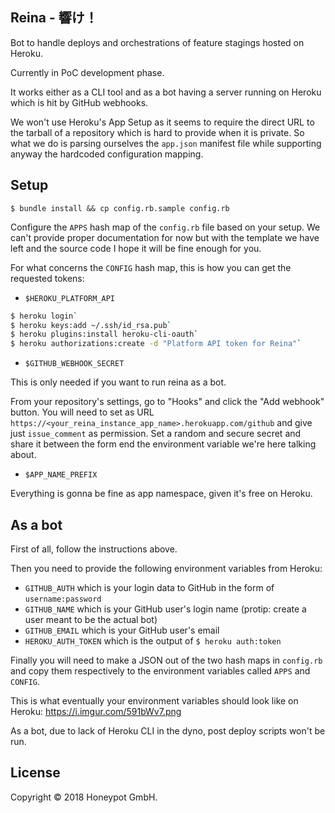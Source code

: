 Reina - 響け！
-------------

Bot to handle deploys and orchestrations
of feature stagings hosted on Heroku.

Currently in PoC development phase.

It works either as a CLI tool and as a bot having a
server running on Heroku which is hit by GitHub webhooks.

We won't use Heroku's App Setup as it seems to require
the direct URL to the tarball of a repository which is
hard to provide when it is private. So what we do
is parsing ourselves the `app.json` manifest file
while supporting anyway the hardcoded configuration mapping.

Setup
-----

`$ bundle install && cp config.rb.sample config.rb`

Configure the `APPS` hash map of the `config.rb` file based on your setup.
We can't provide proper documentation for now but with the template we have left
and the source code I hope it will be fine enough for you.

For what concerns the `CONFIG` hash map, this is how you can get the requested tokens:

- `$HEROKU_PLATFORM_API`

```sh
$ heroku login`
$ heroku keys:add ~/.ssh/id_rsa.pub`
$ heroku plugins:install heroku-cli-oauth`
$ heroku authorizations:create -d "Platform API token for Reina"`
```

- `$GITHUB_WEBHOOK_SECRET`

This is only needed if you want to run reina as a bot.

From your repository's settings, go to "Hooks" and click the "Add webhook" button.
You will need to set as URL `https://<your_reina_instance_app_name>.herokuapp.com/github`
and give just `issue_comment` as permission.
Set a random and secure secret and share it between the form end the environment variable
we're here talking about.

- `$APP_NAME_PREFIX`

Everything is gonna be fine as app namespace, given it's free on Heroku.

As a bot
--------

First of all, follow the instructions above.

Then you need to provide the following environment variables from Heroku:
- `GITHUB_AUTH` which is your login data to GitHub in the form of `username:password`
- `GITHUB_NAME` which is your GitHub user's login name (protip: create a user meant to be the actual bot)
- `GITHUB_EMAIL` which is your GitHub user's email
- `HEROKU_AUTH_TOKEN` which is the output of `$ heroku auth:token`

Finally you will need to make a JSON out of the two hash maps in `config.rb` and copy them respectively to the environment variables called `APPS` and `CONFIG`.

This is what eventually your environment variables should look like on Heroku: https://i.imgur.com/591bWv7.png

As a bot, due to lack of Heroku CLI in the dyno, post deploy scripts won't be run.

License
-------

Copyright © 2018 Honeypot GmbH.

